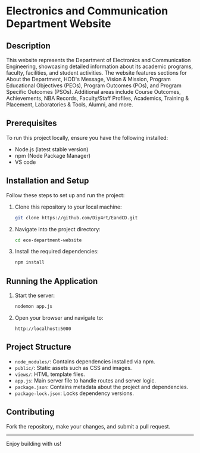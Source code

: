 # Electronics and Communication Department Website

## Description
This website represents the Department of Electronics and Communication Engineering, showcasing detailed information about its academic programs, faculty, facilities, and student activities. The website features sections for About the Department, HOD's Message, Vision & Mission, Program Educational Objectives (PEOs), Program Outcomes (POs), and Program Specific Outcomes (PSOs). Additional areas include Course Outcomes, Achievements, NBA Records, Faculty/Staff Profiles, Academics, Training & Placement, Laboratories & Tools, Alumni, and more.

## Prerequisites
To run this project locally, ensure you have the following installed:

- Node.js (latest stable version)
- npm (Node Package Manager)
- VS code

## Installation and Setup
Follow these steps to set up and run the project:

1. Clone this repository to your local machine:
   ```bash
   git clone https://github.com/Diy4rt/EandCD.git
   ```

2. Navigate into the project directory:
   ```bash
   cd ece-department-website
   ```

3. Install the required dependencies:
   ```bash
   npm install
   ```



## Running the Application
1. Start the server:
   ```bash
   nodemon app.js
   ```

2. Open your browser and navigate to:
   ```
   http://localhost:5000
   ```

## Project Structure
- `node_modules/`: Contains dependencies installed via npm.
- `public/`: Static assets such as CSS and images.
- `views/`: HTML template files.
- `app.js`: Main server file to handle routes and server logic.
- `package.json`: Contains metadata about the project and dependencies.
- `package-lock.json`: Locks dependency versions.

## Contributing
Fork the repository, make your changes, and submit a pull request.



---

Enjoy building with us!

